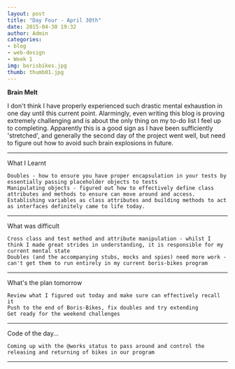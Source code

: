 ```yaml
---
layout: post
title: "Day Four - April 30th"
date: 2015-04-30 19:32
author: Admin
categories:
- blog
- web-design
- Week 1
img: borisbikes.jpg
thumb: thumb01.jpg
---
```


<b>Brain Melt</b>

I don't think I have properly experienced such drastic mental exhaustion in one day until this current point.
Alarmingly, even writing this blog is proving extremely challenging and is about the only thing on my to-do list I feel up to completing.
Apparently this is a good sign as I have been sufficiently 'stretched', and generally the second day of the project went well, but need to figure out how to avoid such brain explosions in future.

****

What I Learnt

	Doubles - how to ensure you have proper encapsulation in your tests by essentially passing placeholder objects to tests
	Manipulating objects - figured out how to effectively define class attributes and methods to ensure can move around and access. Establishing variables as class attributes and building methods to act as interfaces definitely came to life today.

****

What was difficult

	Cross class and test method and attribute manipulation - whilst I think I made great strides in understanding, it is responsible for my current mental state
	Doubles (and the accompanying stubs, mocks and spies) need more work - can't get them to run entirely in my current boris-bikes program

****

What's the plan tomorrow

	Review what I figured out today and make sure can effectively recall it
	Push to the end of Boris-Bikes, fix doubles and try extending
	Get ready for the weekend challenges

****

Code of the day...

	Coming up with the @works status to pass around and control the releasing and returning of bikes in our program

****
<!--more-->


[hampden]: https://github.com/jekyll/jekyll
